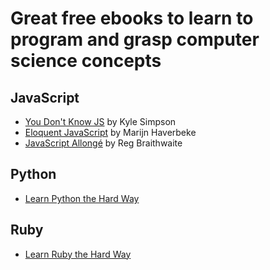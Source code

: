 # Great free ebooks to learn to program and grasp computer science concepts

## JavaScript
* [You Don't Know JS](https://github.com/getify/You-Dont-Know-JS) by Kyle Simpson
* [Eloquent JavaScript](https://eloquentjavascript.net/) by Marijn Haverbeke
* [JavaScript Allongé](https://leanpub.com/javascriptallongesix/read) by Reg Braithwaite

## Python
* [Learn Python the Hard Way](https://learnpythonthehardway.org/python3/)

## Ruby
* [Learn Ruby the Hard Way](https://learnrubythehardway.org/book/)
